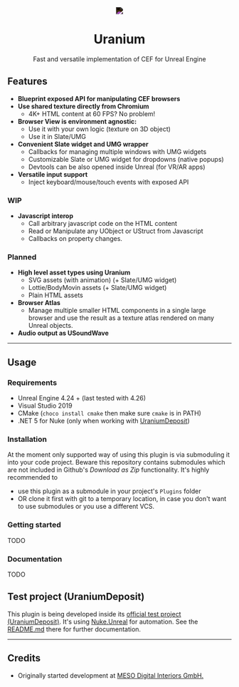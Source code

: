 
<p align="center">
    <img src="Docs/ur_logo_atom_ondark.png"
        style="mix-blend-mode: difference;"
    />
</p>
<h1 align="center"> Uranium</h1>
<p align="center">Fast and versatile implementation of CEF for Unreal Engine</p>

## Features

* **Blueprint exposed API for manipulating CEF browsers**
* **Use shared texture directly from Chromium**
  * 4K+ HTML content at 60 FPS? No problem!
* **Browser View is environment agnostic:**
  * Use it with your own logic (texture on 3D object)
  * Use it in Slate/UMG
* **Convenient Slate widget and UMG wrapper**
  * Callbacks for managing multiple windows with UMG widgets
  * Customizable Slate or UMG widget for dropdowns (native popups)
  * Devtools can be also opened inside Unreal (for VR/AR apps)
* **Versatile input support**
  * Inject keyboard/mouse/touch events with exposed API

### WIP

* **Javascript interop**
  * Call arbitrary javascript code on the HTML content
  * Read or Manipulate any UObject or UStruct from Javascript
  * Callbacks on property changes.

### Planned

* **High level asset types using Uranium**
  * SVG assets (with animation) (+ Slate/UMG widget)
  * Lottie/BodyMovin assets (+ Slate/UMG widget)
  * Plain HTML assets
* **Browser Atlas**
  * Manage multiple smaller HTML components in a single large browser and use the result as a texture atlas rendered on many Unreal objects.
* **Audio output as USoundWave**

---

## Usage

### Requirements

* Unreal Engine 4.24 + (last tested with 4.26)
* Visual Studio 2019
* CMake (`choco install cmake` then make sure `cmake` is in PATH)
* .NET 5 for Nuke (only when working with [UraniumDeposit](https://github.com/microdee/UraniumDeposit))

### Installation

At the moment only supported way of using this plugin is via submoduling it into your code project. Beware this repository contains submodules which are not included in Github's *Download as Zip* functionality. It's highly recommended to
* use this plugin as a submodule in your project's `Plugins` folder
* OR clone it first with git to a temporary location, in case you don't want to use submodules or you use a different VCS.

### Getting started

TODO

### Documentation

TODO

## Test project (UraniumDeposit)

This plugin is being developed inside its [official test project (UraniumDeposit)](https://github.com/microdee/UraniumDeposit). It's using [Nuke.Unreal](https://github.com/microdee/Nuke.Unreal) for automation. See the [README.md](https://github.com/microdee/UraniumDeposit/blob/main/README.md) there for further documentation.

---

## Credits
* Originally started development at [MESO Digital Interiors GmbH.](https://meso.design)